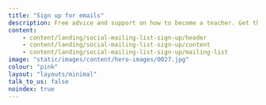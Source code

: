 ```yaml
---
title: "Sign up for emails"
description: Free advice and support on how to become a teacher. Get the latest information sent straight to your inbox.
content:
    - content/landing/social-mailing-list-sign-up/header
    - content/landing/social-mailing-list-sign-up/content
    - content/landing/social-mailing-list-sign-up/mailing-list
image: "static/images/content/hero-images/0027.jpg"
colour: "pink"
layout: "layouts/minimal"
talk_to_us: false
noindex: true
---
```

